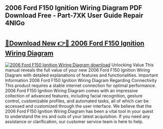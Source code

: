 ## 2006 Ford F150 Ignition Wiring Diagram PDF Download Free - Part-7XK User Guide Repair 4NIGo

# <h2><a href="http://dflk7c.blite.top/?on=2006+Ford+F150+Ignition+Wiring+Diagram">🔗Download New 👉🔴 2006 Ford F150 Ignition Wiring Diagram</a></h2>

[![2006 Ford F150 Ignition Wiring Diagram download](https://i.imgur.com/lujVjoI.png)](http://dflk7c.blite.top/?on=2006+Ford+F150+Ignition+Wiring+Diagram)
Unlocking Value This manual reveals the full value of your new 2006 Ford F150 Ignition Wiring Diagram with detailed explanations of features and functionalities. Important Information 2006 Ford F150 Ignition Wiring Diagram Regarding Connectivity This product requires a stable internet connection for optimal performance. 2006 Ford F150 Ignition Wiring Diagram comes with an impressive collection of advanced features, including facial recognition, gesture control, customizable profiles, and automated tasks, all of which can be accessed and customized through the user interface. We believe that the 2006 Ford F150 Ignition Wiring Diagram has been a vital tool in your quest to understand the ins and outs of your latest acquisition. If you need any assistance or clarification, our customer service team is here to help.
